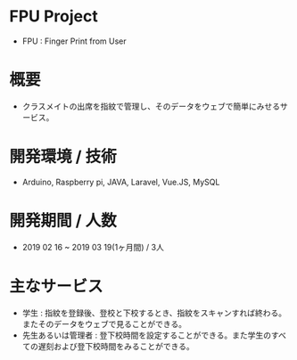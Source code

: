 # FPU Project
- FPU : Finger Print from User

# 概要
- クラスメイトの出席を指紋で管理し、そのデータをウェブで簡単にみせるサービス。

# 開発環境 / 技術
- Arduino, Raspberry pi, JAVA, Laravel, Vue.JS, MySQL

# 開発期間 / 人数
- 2019 02 16 ~ 2019 03 19(1ヶ月間) / 3人

# 主なサービス
- 学生 : 指紋を登録後、登校と下校するとき、指紋をスキャンすれば終わる。またそのデータをウェブで見ることができる。
- 先生あるいは管理者 : 登下校時間を設定することができる。また学生のすべての遅刻および登下校時間をみることができる。
